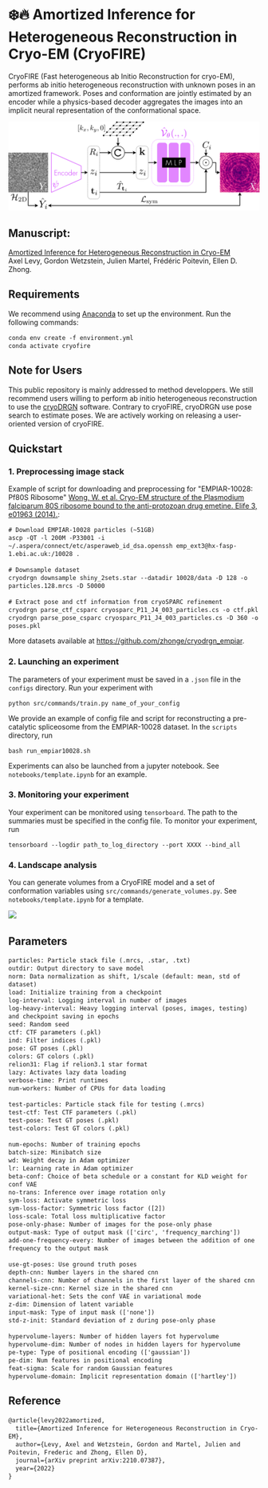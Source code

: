 # :snowflake::fire: Amortized Inference for Heterogeneous Reconstruction in Cryo-EM (CryoFIRE)

CryoFIRE (Fast heterogeneous ab Initio Reconstruction for cryo-EM), performs ab initio heterogeneous reconstruction with unknown poses in an amortized framework.
Poses and conformation are jointly estimated by an encoder while a physics-based decoder aggregates the images into an implicit neural representation of the conformational space.

![](imgs/pipeline.png)

## Manuscript:

[Amortized Inference for Heterogeneous Reconstruction in Cryo-EM](https://arxiv.org/abs/2210.07387) \
Axel Levy, Gordon Wetzstein, Julien Martel, Frédéric Poitevin, Ellen D. Zhong.

## Requirements

We recommend using [Anaconda](https://www.anaconda.com/) to set up the environment. Run the following commands:

```
conda env create -f environment.yml
conda activate cryofire
```

## Note for Users

This public repository is mainly addressed to method developpers. We still recommend users willing to perform ab initio heterogeneous reconstruction to use the [cryoDRGN](https://github.com/zhonge/cryodrgn) software. Contrary to cryoFIRE, cryoDRGN use pose search to estimate poses. We are actively working on releasing a user-oriented version of cryoFIRE.  

## Quickstart

### 1. Preprocessing image stack

Example of script for downloading and preprocessing for "EMPIAR-10028: Pf80S Ribosome"
[Wong, W. et al. Cryo-EM structure of the Plasmodium falciparum 80S ribosome bound to the anti-protozoan drug emetine. Elife 3, e01963 (2014).](https://elifesciences.org/articles/03080):

```
# Download EMPIAR-10028 particles (~51GB)
ascp -QT -l 200M -P33001 -i ~/.aspera/connect/etc/asperaweb_id_dsa.openssh emp_ext3@hx-fasp-1.ebi.ac.uk:/10028 .

# Downsample dataset
cryodrgn downsample shiny_2sets.star --datadir 10028/data -D 128 -o particles.128.mrcs -D 50000

# Extract pose and ctf information from cryoSPARC refinement
cryodrgn parse_ctf_csparc cryosparc_P11_J4_003_particles.cs -o ctf.pkl
cryodrgn parse_pose_csparc cryosparc_P11_J4_003_particles.cs -D 360 -o poses.pkl
```

More datasets available at https://github.com/zhonge/cryodrgn_empiar.

### 2. Launching an experiment

The parameters of your experiment must be saved in a `.json` file in the `configs` directory.
Run your experiment with

```
python src/commands/train.py name_of_your_config
```

We provide an example of config file and script for reconstructing a pre-catalytic spliceosome from the EMPIAR-10028 dataset. In the `scripts` directory, run

```
bash run_empiar10028.sh
```

Experiments can also be launched from a jupyter notebook. See `notebooks/template.ipynb` for an example.

### 3. Monitoring your experiment

Your experiment can be monitored using `tensorboard`.
The path to the summaries must be specified in the config file.
To monitor your experiment, run

```
tensorboard --logdir path_to_log_directory --port XXXX --bind_all
```

### 4. Landscape analysis

You can generate volumes from a CryoFIRE model and a set of conformation variables using `src/commands/generate_volumes.py`.
See `notebooks/template.ipynb` for a template.

![](imgs/10028.gif)

## Parameters

```
particles: Particle stack file (.mrcs, .star, .txt)
outdir: Output directory to save model
norm: Data normalization as shift, 1/scale (default: mean, std of dataset)
load: Initialize training from a checkpoint
log-interval: Logging interval in number of images
log-heavy-interval: Heavy logging interval (poses, images, testing) and checkpoint saving in epochs
seed: Random seed
ctf: CTF parameters (.pkl)
ind: Filter indices (.pkl)
pose: GT poses (.pkl)
colors: GT colors (.pkl)
relion31: Flag if relion3.1 star format
lazy: Activates lazy data loading
verbose-time: Print runtimes
num-workers: Number of CPUs for data loading

test-particles: Particle stack file for testing (.mrcs)
test-ctf: Test CTF parameters (.pkl)
test-pose: Test GT poses (.pkl)
test-colors: Test GT colors (.pkl)

num-epochs: Number of training epochs
batch-size: Minibatch size
wd: Weight decay in Adam optimizer
lr: Learning rate in Adam optimizer
beta-conf: Choice of beta schedule or a constant for KLD weight for conf VAE
no-trans: Inference over image rotation only
sym-loss: Activate symmetric loss
sym-loss-factor: Symmetric loss factor ([2])
loss-scale: Total loss multiplicative factor
pose-only-phase: Number of images for the pose-only phase
output-mask: Type of output mask (['circ', 'frequency_marching'])
add-one-frequency-every: Number of images between the addition of one frequency to the output mask

use-gt-poses: Use ground truth poses
depth-cnn: Number layers in the shared cnn
channels-cnn: Number of channels in the first layer of the shared cnn
kernel-size-cnn: Kernel size in the shared cnn
variational-het: Sets the conf VAE in variational mode
z-dim: Dimension of latent variable
input-mask: Type of input mask (['none'])
std-z-init: Standard deviation of z during pose-only phase

hypervolume-layers: Number of hidden layers fot hypervolume
hypervolume-dim: Number of nodes in hidden layers for hypervolume
pe-type: Type of positional encoding (['gaussian'])
pe-dim: Num features in positional encoding
feat-sigma: Scale for random Gaussian features
hypervolume-domain: Implicit representation domain (['hartley'])
```

## Reference

```
@article{levy2022amortized,
  title={Amortized Inference for Heterogeneous Reconstruction in Cryo-EM},
  author={Levy, Axel and Wetzstein, Gordon and Martel, Julien and Poitevin, Frederic and Zhong, Ellen D},
  journal={arXiv preprint arXiv:2210.07387},
  year={2022}
}
```
